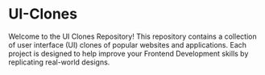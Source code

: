 # UI-Clones
Welcome to the UI Clones Repository! This repository contains a collection of user interface (UI) clones of popular websites and applications. Each project is designed to help improve your Frontend Development skills by replicating real-world designs.

